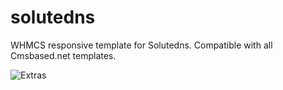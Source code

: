 solutedns
=========

WHMCS responsive template for Solutedns. Compatible with all Cmsbased.net templates.

![Extras](http://d.cmsbased.net/4hpL+)
